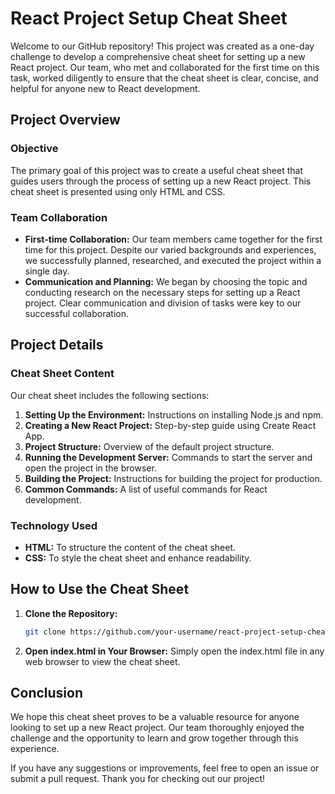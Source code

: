 # React Project Setup Cheat Sheet

Welcome to our GitHub repository! This project was created as a one-day challenge to develop a comprehensive cheat sheet for setting up a new React project. Our team, who met and collaborated for the first time on this task, worked diligently to ensure that the cheat sheet is clear, concise, and helpful for anyone new to React development.

## Project Overview

### Objective
The primary goal of this project was to create a useful cheat sheet that guides users through the process of setting up a new React project. This cheat sheet is presented using only HTML and CSS.

### Team Collaboration
- **First-time Collaboration:** Our team members came together for the first time for this project. Despite our varied backgrounds and experiences, we successfully planned, researched, and executed the project within a single day.
- **Communication and Planning:** We began by choosing the topic and conducting research on the necessary steps for setting up a React project. Clear communication and division of tasks were key to our successful collaboration.

## Project Details

### Cheat Sheet Content
Our cheat sheet includes the following sections:
1. **Setting Up the Environment:** Instructions on installing Node.js and npm.
2. **Creating a New React Project:** Step-by-step guide using Create React App.
3. **Project Structure:** Overview of the default project structure.
4. **Running the Development Server:** Commands to start the server and open the project in the browser.
5. **Building the Project:** Instructions for building the project for production.
6. **Common Commands:** A list of useful commands for React development.

### Technology Used
- **HTML:** To structure the content of the cheat sheet.
- **CSS:** To style the cheat sheet and enhance readability.


## How to Use the Cheat Sheet

1. **Clone the Repository:**
   ```bash
   git clone https://github.com/your-username/react-project-setup-cheat-sheet.git

2.   **Open index.html in Your Browser:**
Simply open the index.html file in any web browser to view the cheat sheet.

## Conclusion
We hope this cheat sheet proves to be a valuable resource for anyone looking to set up a new React project. Our team thoroughly enjoyed the challenge and the opportunity to learn and grow together through this experience.

If you have any suggestions or improvements, feel free to open an issue or submit a pull request. Thank you for checking out our project!
